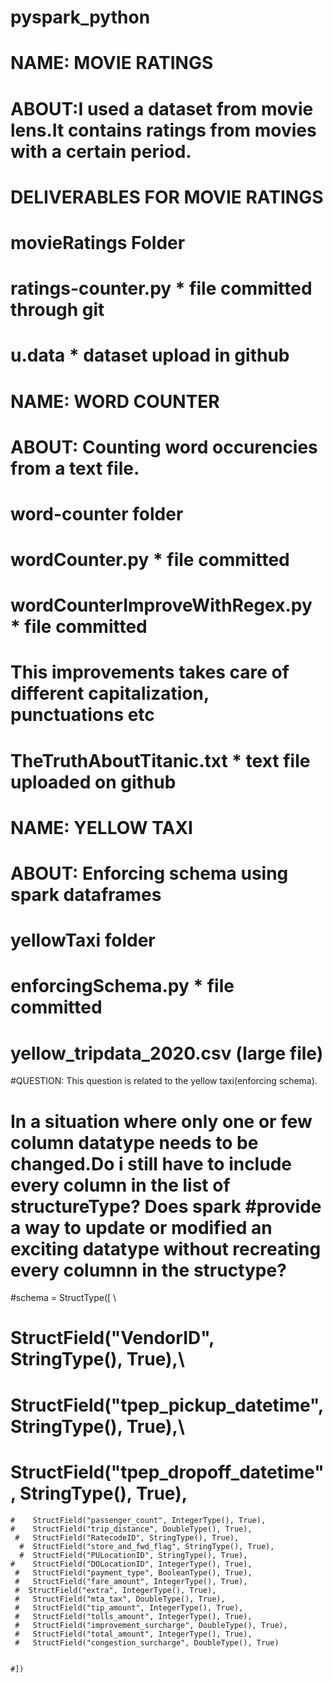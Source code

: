 # pyspark_python

 #    NAME: MOVIE RATINGS
 
 #    ABOUT:I used a dataset from movie lens.It contains ratings from movies with a certain period.
      
 #    DELIVERABLES FOR MOVIE RATINGS
 #    movieRatings Folder
 #      ratings-counter.py * file committed through git
 #      u.data * dataset upload in github

        
        
        
        
        
 #     NAME: WORD COUNTER
 
 #     ABOUT: Counting word occurencies from a text file.
 #     
 #     word-counter folder
 #       wordCounter.py * file committed
 #       wordCounterImproveWithRegex.py * file committed
#               This improvements takes care of different capitalization, punctuations etc
 #       TheTruthAboutTitanic.txt * text file uploaded on github

 
 
 
 
 #       NAME: YELLOW TAXI
 #      ABOUT: Enforcing schema using spark dataframes
 #      yellowTaxi folder
 #         enforcingSchema.py * file committed
 #         yellow_tripdata_2020.csv (large file)



#QUESTION: This question is related to the yellow taxi(enforcing schema).
 #   In a situation where only one or few column datatype needs to be changed.Do i still have to include every column in the list of structureType? Does spark #provide a way to update or modified an exciting datatype without recreating every columnn in the structype?
    
#schema = StructType([ \
 #       StructField("VendorID", StringType(), True),\
  #      StructField("tpep_pickup_datetime", StringType(), True),\
   #     StructField("tpep_dropoff_datetime", StringType(), True),
    #    StructField("passenger_count", IntegerType(), True),
    #    StructField("trip_distance", DoubleType(), True),
     #   StructField("RatecodeID", StringType(), True),
      #  StructField("store_and_fwd_flag", StringType(), True),
      #  StructField("PULocationID", StringType(), True),
    #    StructField("DOLocationID", IntegerType(), True),
     #   StructField("payment_type", BooleanType(), True),
     #   StructField("fare_amount", IntegerType(), True),
     #  StructField("extra", IntegerType(), True),
     #   StructField("mta_tax", DoubleType(), True),
     #   StructField("tip_amount", IntegerType(), True),
     #   StructField("tolls_amount", IntegerType(), True),
     #   StructField("improvement_surcharge", DoubleType(), True),
     #   StructField("total_amount", IntegerType(), True),
     #   StructField("congestion_surcharge", DoubleType(), True)


    #])
